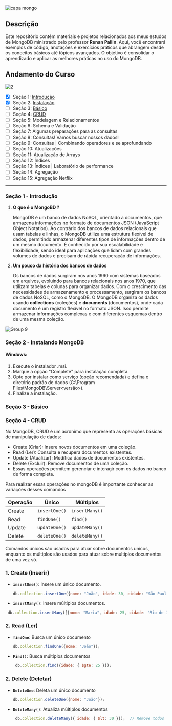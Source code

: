 
![capa mongo](https://github.com/user-attachments/assets/1767d8e5-11e9-4dc2-af33-0b7dc5cc2c82)

## Descrição
Este repositório contém materiais e projetos relacionados aos meus estudos de MongoDB ministrado pelo professor **Renan Pallin**. Aqui, você encontrará exemplos de código, anotações e exercícios práticos que abrangem desde os conceitos básicos até tópicos avançados. O objetivo é consolidar o aprendizado e aplicar as melhores práticas no uso do MongoDB.

## Andamento do Curso
![2](https://github.com/user-attachments/assets/8349fc16-2675-42d5-adf3-ef93b0927c4a)

- [x] Seção 1: [Introdução](#seção-1---introdução)
- [x] Seção 2: [Instalação](#seção-2---instalando-mongodb)
- [ ] Seção 3: [Básico](#seção-3---básico)
- [ ] Seção 4: [CRUD](#seção-4---crud)
- [ ] Seção 5: Modelagem e Relacionamentos
- [ ] Seção 6: Schema e Validação
- [ ] Seção 7: Algumas preparações para as consultas
- [ ] Seção 8: Consultas! Vamos buscar nossos dados!
- [ ] Seção 9: Consultas | Combinando operadores e se aprofundando
- [ ] Seção 10: Atualizações
- [ ] Seção 11: Atualização de Arrays
- [ ] Seção 12: Índices
- [ ] Seção 13: Índices | Laboratório de performance
- [ ] Seção 14: Agregação
- [ ] Seção 15: Agregação Netflix

---
### Seção 1 - Introdução

1. **O que é o MongoBD ?**
   
    MongoDB é um banco de dados NoSQL, orientado a documentos, que armazena informações no formato de documentos JSON (JavaScript Object Notation). Ao contrário dos bancos de dados          relacionais que usam tabelas e linhas, o MongoDB utiliza uma estrutura flexível de dados, permitindo armazenar diferentes tipos de informações dentro de um mesmo documento. É 
    conhecido   por sua escalabilidade e flexibilidade, sendo ideal para aplicações que lidam com grandes volumes de dados e precisam de rápida recuperação de informações.
   
3. **Um pouco da história dos bancos de dados**

    Os bancos de dados surgiram nos anos 1960 com sistemas baseados em arquivos, evoluindo para bancos relacionais nos anos 1970, que utilizam tabelas e colunas para organizar dados. Com o crescimento das necessidades de armazenamento e processamento, surgiram os bancos de dados NoSQL, como o MongoDB. O MongoDB organiza os dados usando **collections** (coleções) e **documents** (documentos), onde cada documento é um registro flexível no formato JSON. Isso permite armazenar informações complexas e com diferentes esquemas dentro de uma mesma coleção.   

![Group 9](https://github.com/user-attachments/assets/3337087d-ef8a-478e-aef8-a0447ad9ec8c)

### Seção 2 - Instalando MongoDB

 #### Windows:
  1. Execute o instalador .msi.
  2. Marque a opção "Complete" para instalação completa.
  3. Opte por instalar como serviço (opção recomendada) e defina o diretório padrão de dados (C:\Program Files\MongoDB\Server\<versão>).
  4. Finalize a instalação.

### Seção 3 - Básico

### Seção 4 - CRUD

No MongoDB, CRUD é um acrônimo que representa as operações básicas de manipulação de dados:

* Create (Criar): Insere novos documentos em uma coleção.
* Read (Ler): Consulta e recupera documentos existentes.
* Update (Atualizar): Modifica dados de documentos existentes.
* Delete (Excluir): Remove documentos de uma coleção.
* Essas operações permitem gerenciar e interagir com os dados no banco de forma completa.

Para realizar essas operações no mongoDB é importante conhecer as variações desses comandos

| Operação | Único           | Múltiplos       |
|----------|-----------------|-----------------|
| Create   | `insertOne()`   | `insertMany()`  |
| Read     | `findOne()`     | `find()`        |
| Update   | `updateOne()`   | `updateMany()`  |
| Delete   | `deleteOne()`   | `deleteMany()`  |

Comandos unicos são usados para atuar sobre documentos unicos, enquanto os múltiplos são usados para
atuar sobre multiplos documentos de uma vez só.

### 1. **Create (Inserir)**

- **`insertOne()`**: Insere um único documento.
  
  ```javascript
  db.collection.insertOne({nome: "João", idade: 30, cidade: "São Paulo"});
  ```
 - **`insertMany()`**: Insere múltiplos documentos.
 ```javascript
  db.collection.insertMany([{nome: "Maria", idade: 25, cidade: "Rio de Janeiro"}, {nome: "Carlos", idade: 28, cidade: "Belo Horizonte"}]);
```

### 2. Read (Ler)

- **`findOne`**: Busca um único documento
  
  ```javascript
  db.collection.findOne({nome: "João"});

- **`Find()`**: Busca múltiplos documentos

  ```javascript
   db.collection.find({idade: { $gte: 25 }});
  
### 2. Delete (Deletar)

- **`DeleteOne`**: Deleta um único documento
  
  ```javascript
  db.collection.deleteOne({nome: "João"});

- **`DeleteMany()`**: Atualiza múltiplos documentos

  ```javascript
   db.collection.deleteMany({ idade: { $lt: 30 }});  // Remove todos os usuários com idade menor que 30
  ```

  




